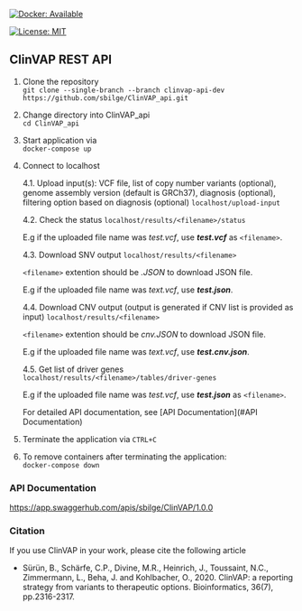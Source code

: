 
[![Docker: Available](https://img.shields.io/badge/hosted-docker--hub-blue.svg)](https://cloud.docker.com/u/personalizedoncology/repository/list)

[![License: MIT](https://img.shields.io/badge/License-MIT-yellow.svg)](https://opensource.org/licenses/MIT)  

## ClinVAP REST API

1. Clone the repository  
`git clone --single-branch --branch clinvap-api-dev https://github.com/sbilge/ClinVAP_api.git`

2. Change directory into ClinVAP_api  
`cd ClinVAP_api`

3. Start application via  
`docker-compose up`

4. Connect to localhost

	4.1. Upload input(s): VCF file, list of copy number variants (optional), genome assembly version (default is GRCh37), diagnosis (optional), filtering option based on diagnosis (optional) 
`localhost/upload-input`

    4.2. Check the status
`localhost/results/<filename>/status`

    E.g if the uploaded file name was *test.vcf*, use ***test.vcf*** as `<filename>`.

	4.3. Download SNV output
`localhost/results/<filename>`

	`<filename>` extention should be *.JSON* to download JSON file.

	E.g if the uploaded file name was *text.vcf*, use ***test.json***.

    4.4. Download CNV output (output is generated if CNV list is provided as input)
`localhost/results/<filename>`

	`<filename>` extention should be *cnv.JSON* to download JSON file.

	E.g if the uploaded file name was *text.vcf*, use ***test.cnv.json***.

	4.5. Get list of driver genes   
`localhost/results/<filename>/tables/driver-genes`
	
	E.g if the uploaded file name was *test.vcf*, use ***test.json*** as `<filename>`.

	For detailed API documentation, see [API Documentation](#API Documentation)

5. Terminate the application via `CTRL+C`

6. To remove containers after terminating the application:  
`docker-compose down`

### API Documentation <a name="API Documentation"></a>
<https://app.swaggerhub.com/apis/sbilge/ClinVAP/1.0.0>


### Citation

If you use ClinVAP in your work, please cite the following article

* Sürün, B., Schärfe, C.P., Divine, M.R., Heinrich, J., Toussaint, N.C., Zimmermann, L., Beha, J. and Kohlbacher, O., 2020. ClinVAP: a reporting strategy from variants to therapeutic options. Bioinformatics, 36(7), pp.2316-2317.



